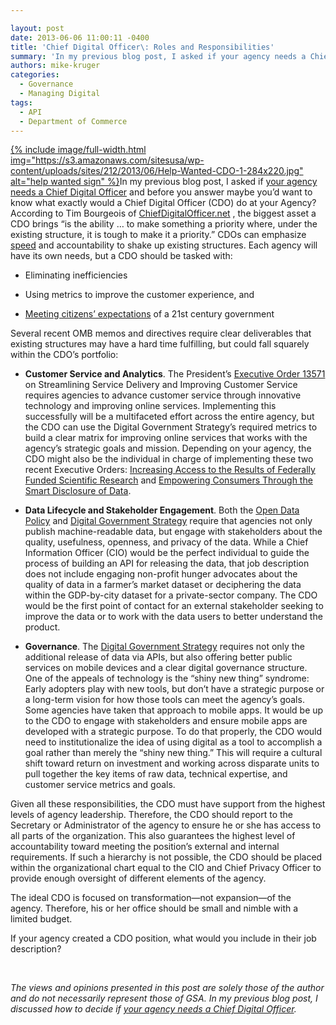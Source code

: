 ```yaml
---

layout: post
date: 2013-06-06 11:00:11 -0400
title: 'Chief Digital Officer\: Roles and Responsibilities'
summary: 'In my previous blog post, I asked if your agency needs a Chief Digital Officer and before you answer maybe you&rsquo;d want to know what exactly would a Chief Digital Officer (CDO) do at your Agency? According to Tim Bourgeois of ChiefDigitalOfficer.net , the biggest asset a CDO brings &amp;#8220;is'
authors: mike-kruger
categories:
  - Governance
  - Managing Digital
tags:
  - API
  - Department of Commerce
---
```


<p dir="ltr">
  <a href="https://s3.amazonaws.com/sitesusa/wp-content/uploads/sites/212/2013/06/Help-Wanted-CDO-1-284x220.jpg">
{% include image/full-width.html img="https://s3.amazonaws.com/sitesusa/wp-content/uploads/sites/212/2013/06/Help-Wanted-CDO-1-284x220.jpg" alt="help wanted sign" %}</a>In my previous blog post, I asked if <a title="Does Your Agency Need A Chief Digital Officer?" href="https://www.WHATEVER/2013/05/30/does-your-agency-need-a-chief-digital-officer-2/">your agency needs a Chief Digital Officer</a> and before you answer maybe you’d want to know what exactly would a Chief Digital Officer (CDO) do at your Agency? According to Tim Bourgeois of <a href="http://www.chiefdigitalofficer.net/">ChiefDigitalOfficer.net</a> , the biggest asset a CDO brings &#8220;is the ability … to make something a priority where, under the existing structure, it is tough to make it a priority.&#8221; CDOs can emphasize <a href="http://fedscoop.com/time-is-of-essence-in-government-innovation/">speed</a> and accountability to shake up existing structures. Each agency will have its own needs, but a CDO  should be tasked with:
</p>

  * <p dir="ltr">
      Eliminating inefficiencies
    </p>

  * <p dir="ltr">
      Using metrics to improve the customer experience, and
    </p>

  * <p dir="ltr">
      <a href="http://www.whitehouse.gov/sites/default/files/omb/egov/digital-government/digital-government.html">Meeting citizens’ expectations</a> of a 21st century government
    </p>

<p dir="ltr">
  Several recent OMB memos and directives require clear deliverables that existing structures may have a hard time fulfilling, but could fall squarely within the CDO’s portfolio:
</p>

  * <p dir="ltr">
      <strong> Customer Service and Analytics</strong>. The President’s <a href="http://www.whitehouse.gov/sites/default/files/omb/memoranda/2011/m11-24.pdf">Executive Order 13571</a> on Streamlining Service Delivery and Improving Customer Service requires agencies to advance customer service through innovative technology and improving online services. Implementing this successfully will be a multifaceted effort across the entire agency, but the CDO can use the Digital Government Strategy’s required metrics to build a clear matrix for improving online services that works with the agency’s strategic goals and mission. Depending on your agency, the CDO might also be the individual in charge of implementing these two recent Executive Orders: <a href="http://www.whitehouse.gov/sites/default/files/microsites/ostp/ostp_public_access_memo_2013.pdf">Increasing Access to the Results of Federally Funded Scientific Research</a> and <a href="http://www.whitehouse.gov/blog/2013/05/30/empowering-consumers-through-smart-disclosure-data">Empowering Consumers Through the Smart Disclosure of Data</a>.
    </p>

  * <p dir="ltr">
      <strong>Data Lifecycle and Stakeholder Engagement</strong>. Both the <a href="http://www.whitehouse.gov/blog/2013/05/09/landmark-steps-liberate-open-data">Open Data Policy</a> and <a href="http://www.whitehouse.gov/sites/default/files/omb/egov/digital-government/digital-government.html">Digital Government Strategy</a> require that agencies not only publish machine-readable data, but engage with stakeholders about the quality, usefulness, openness, and privacy of the data. While a Chief Information Officer (CIO) would be the perfect individual to guide the process of building an API for releasing the data, that job description does not include engaging non-profit hunger advocates about the quality of data in a farmer’s market dataset or deciphering the data within the GDP-by-city dataset for a private-sector company. The CDO would be the first point of contact for an external stakeholder seeking to improve the data or to work with the data users to better understand the product.
    </p>

  * <p dir="ltr">
      <strong>Governance</strong>. The <a href="http://www.whitehouse.gov/sites/default/files/omb/egov/digital-government/digital-government.html">Digital Government Strategy</a> requires not only the additional release of data via APIs, but also offering better public services on mobile devices and a clear digital governance structure. One of the appeals of technology is the &#8220;shiny new thing&#8221; syndrome: Early adopters play with new tools, but don’t have a strategic purpose or a long-term vision for how those tools can meet the agency’s goals.  Some agencies have taken that approach to mobile apps. It would be up to the CDO to engage with stakeholders and ensure mobile apps are developed with a strategic purpose. To do that properly, the CDO would need to institutionalize the idea of using digital as a tool to accomplish a goal rather than merely  the &#8220;shiny new thing.&#8221; This will require a cultural shift toward return on investment and working across disparate units to pull together the key items of raw data, technical expertise, and customer service metrics and goals.
    </p>

Given all these responsibilities, the CDO must have support from the highest levels of agency leadership. Therefore, the CDO should report to the Secretary or Administrator of the agency to ensure he or she has access to all parts of the organization. This also guarantees the highest level of accountability toward meeting the position’s external and internal requirements. If such a hierarchy is not possible, the CDO should be placed within the organizational chart equal to the CIO and Chief Privacy Officer to provide enough oversight of different elements of the agency.

<p dir="ltr" style="text-align: left">
  The ideal CDO is focused on transformation—not expansion—of the agency. Therefore, his or her office should be small and nimble with a limited budget.
</p>

<p dir="ltr">
  If your agency created a CDO position, what would you include in their job description?
</p>

&nbsp;

<p dir="ltr">
  <em>The views and opinions presented in this post are solely those of the author and do not necessarily represent those of  GSA.  In my previous blog post, I discussed how to decide if <a href="http://blog.howto.gov/2013/05/30/does-your-agency-need-a-chief-digital-officer/">your agency needs a Chief Digital Officer</a>.</em>
</p>